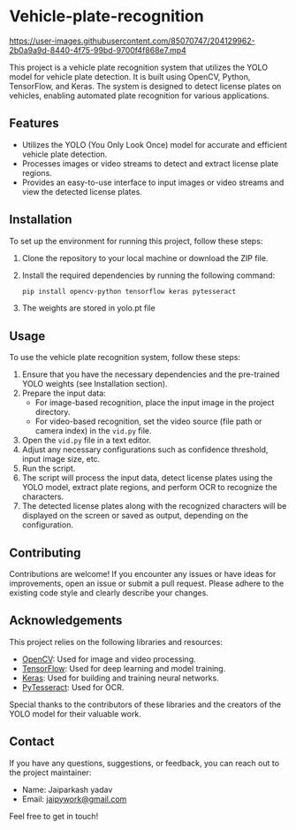 # Vehicle-plate-recognition


https://user-images.githubusercontent.com/85070747/204129962-2b0a9a9d-8440-4f75-99bd-9700f4f868e7.mp4


This project is a vehicle plate recognition system that utilizes the YOLO model for vehicle plate detection. It is built using OpenCV, Python, TensorFlow, and Keras. The system is designed to detect license plates on vehicles, enabling automated plate recognition for various applications.



## Features

- Utilizes the YOLO (You Only Look Once) model for accurate and efficient vehicle plate detection.
- Processes images or video streams to detect and extract license plate regions.
- Provides an easy-to-use interface to input images or video streams and view the detected license plates.

## Installation

To set up the environment for running this project, follow these steps:

1. Clone the repository to your local machine or download the ZIP file.
2. Install the required dependencies by running the following command:

   ```bash
   pip install opencv-python tensorflow keras pytesseract
   ```

3. The weights are stored in yolo.pt file
## Usage

To use the vehicle plate recognition system, follow these steps:

1. Ensure that you have the necessary dependencies and the pre-trained YOLO weights (see Installation section).
2. Prepare the input data:
   - For image-based recognition, place the input image in the project directory.
   - For video-based recognition, set the video source (file path or camera index) in the `vid.py` file.
3. Open the `vid.py` file in a text editor.
4. Adjust any necessary configurations such as confidence threshold, input image size, etc.
5. Run the script.
6. The script will process the input data, detect license plates using the YOLO model, extract plate regions, and perform OCR to recognize the characters.
7. The detected license plates along with the recognized characters will be displayed on the screen or saved as output, depending on the configuration.

## Contributing

Contributions are welcome! If you encounter any issues or have ideas for improvements, open an issue or submit a pull request. Please adhere to the existing code style and clearly describe your changes.

## Acknowledgements

This project relies on the following libraries and resources:

- [OpenCV](https://opencv.org/): Used for image and video processing.
- [TensorFlow](https://www.tensorflow.org/): Used for deep learning and model training.
- [Keras](https://keras.io/): Used for building and training neural networks.
- [PyTesseract](https://github.com/madmaze/pytesseract): Used for OCR.

Special thanks to the contributors of these libraries and the creators of the YOLO model for their valuable work.

## Contact

If you have any questions, suggestions, or feedback, you can reach out to the project maintainer:

- Name: Jaiparkash yadav
- Email: jaipywork@gmail.com

Feel free to get in touch!



